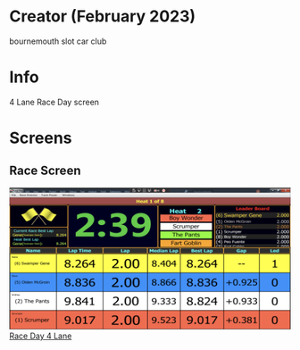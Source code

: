 # Creator (February 2023)
bournemouth slot car club

# Info
4 Lane Race Day screen  

# Screens
## Race Screen
![alt text](./screenshot.png)
[Race Day 4 Lane](./xaml/bournemout_L.xaml)
